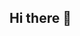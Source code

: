 ## Hi there 👋

<!--
**d1ssmuss/d1ssmuss** is a ✨ _special_ ✨ repository because its `README.md` (this file) appears on your GitHub profile.

Here are some ideas to get you started:
[![codewars](https://www.codewars.com/users/username/badges/large)]([https://www.codewars.com/users/username](https://www.codewars.com/users/Linar4ik))  
- 🔭 I’m currently working on ...
- 🌱 I’m currently learning ...
- 👯 I’m looking to collaborate on ...
- 🤔 I’m looking for help with ...
- 💬 Ask me about ...
- 📫 How to reach me: ...
- 😄 Pronouns: ...
- ⚡ Fun fact: ...
-->

